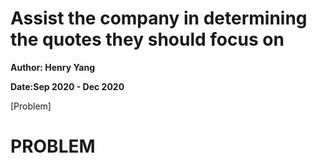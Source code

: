 # Assist the company in determining the quotes they should focus on

**Author: Henry Yang**

**Date:Sep 2020 - Dec 2020**

[Problem]

# PROBLEM
